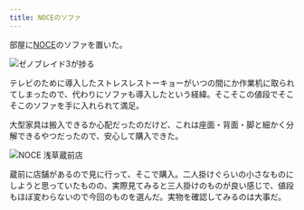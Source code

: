 ```yaml
---
title: NOCEのソファ
---
```

部屋に[NOCE](https://www.noce.co.jp/)のソファを置いた。

![](https://lh3.googleusercontent.com/b0obMdyXcMl1bqI952LImSGzgH9DP_HMI5K6_11SMr7XtKxQpevq3kssmC617CUvsgBYna_A9b6OkH-9RHGmbQjcoFGt-dfR-3pehyhe8dBikCMoFCmcFcib02Tsss-6dXPxbnSl2Y1KQ54Vauo9glU "ゼノブレイド3が捗る")

テレビのために導入したストレスレストーキョーがいつの間にか作業机に取られてしまったので、代わりにソファも導入したという経緯。そこそこの値段でそこそこのソファを手に入れられて満足。

大型家具は搬入できるか心配だったのだけど、これは座面・背面・脚と細かく分解できるやつだったので、安心して購入できた。

![](https://lh6.googleusercontent.com/NRAMdiiAg5kTO42c6CUOnuOGsgE3LTjM2scMyxWxSXXrrldrrFVLhqUJxm7wzd7iphbX7_D7Sls_EMmv3B3GFl_flQ6fscB_pHU9WG0iDOvIjzemha-qmU6UIXvEs7nzJkcNAJIEviwBCIQjWojVvQ4 "NOCE 浅草蔵前店")

蔵前に店舗があるので見に行って、そこで購入。二人掛けぐらいの小さなものにしようと思っていたものの、実際見てみると三人掛けのものが良い感じで、値段もほぼ変わらないので今回のものを選んだ。実物を確認してみるのは大事だ。
